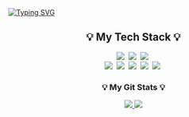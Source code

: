<a href="https://git.io/typing-svg" align="center">
   <img src="https://readme-typing-svg.demolab.com?font=Yeon+Sung&size=30&pause=1000&color=CECDFF&background=FFFFFF00&center=true&width=435&lines=HI+there%2C+I'm+YongGyu" alt="Typing SVG" />
</a>


<h2 align="center"> 💡 My Tech Stack 💡</h2>
<p align="center">
   <img src="https://img.shields.io/badge/HTML5-E34F26?style=for-the-badge&logo=html5&logoColor=white"/></a>&nbsp
   <img src="https://img.shields.io/badge/CSS3-1572B6?style=for-the-badge&logo=css3&logoColor=white"/></a>&nbsp
   <img src="https://img.shields.io/badge/JavaScript-F7DF1E?style=for-the-badge&logo=javascript&logoColor=black"/></a>&nbsp <br>
   <img src="https://img.shields.io/badge/Python-3766AB?style=for-the-badge&logo=Python&logoColor=white"/></a>&nbsp
   <img src="https://img.shields.io/badge/Java-ED8B00?style=for-the-badge&logo=java&logoColor=white"/></a>&nbsp
   <img src="https://img.shields.io/badge/Oracle-F80000?style=for-the-badge&logo=Oracle&logoColor=white"/></a>&nbsp
   <img src="https://img.shields.io/badge/Mysql-E6B91E?style=for-the-badge&logo=MySql&logoColor=white"/></a>&nbsp 
   <img src="https://img.shields.io/badge/GIT-E44C30?style=for-the-badge&logo=git&logoColor=white"/></a>&nbsp
<p>

<h3 align="center">💡 My Git Stats 💡</h3>
<p align="center">

  <a href="https://github.com/JYG200">
      <img src="https://github-readme-stats.vercel.app/api?username=JYG200&theme=CECDFF&show_icons=true">
  </a>
    <a href="https://github.com/JYG200">
      <img src="https://github-readme-stats.vercel.app/api/top-langs/?username=JYG200&layout=compact&theme=CECDFF&langs_count=10">
  </a>
</p>


<!-- <a href="https://github.com/ashutosh00710/github-readme-activity-graph">
   <img src="https://github-readme-activity-graph.cyclic.app/graph?username=JYG200&color=CECDFFFF">
</a> -->
